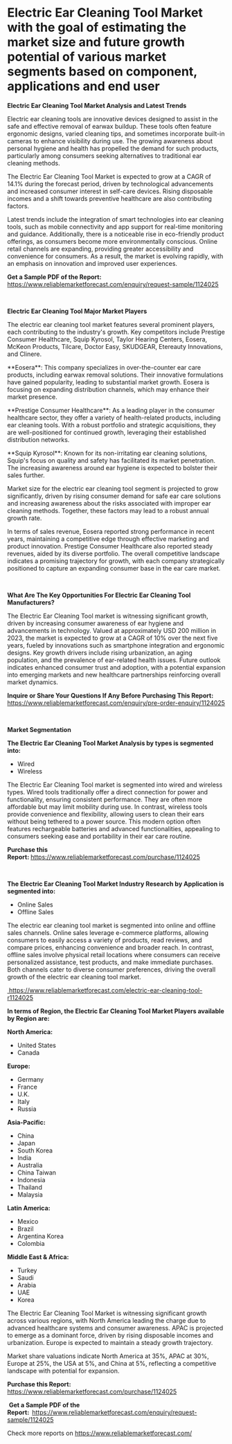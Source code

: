 <p><h1>Electric Ear Cleaning Tool Market with the goal of estimating the market size and future growth potential of various market segments based on component, applications and end user</h1></p><p><strong>Electric Ear Cleaning Tool Market Analysis and Latest Trends</strong></p>
<p><p>Electric ear cleaning tools are innovative devices designed to assist in the safe and effective removal of earwax buildup. These tools often feature ergonomic designs, varied cleaning tips, and sometimes incorporate built-in cameras to enhance visibility during use. The growing awareness about personal hygiene and health has propelled the demand for such products, particularly among consumers seeking alternatives to traditional ear cleaning methods.</p><p>The Electric Ear Cleaning Tool Market is expected to grow at a CAGR of 14.1% during the forecast period, driven by technological advancements and increased consumer interest in self-care devices. Rising disposable incomes and a shift towards preventive healthcare are also contributing factors. </p><p>Latest trends include the integration of smart technologies into ear cleaning tools, such as mobile connectivity and app support for real-time monitoring and guidance. Additionally, there is a noticeable rise in eco-friendly product offerings, as consumers become more environmentally conscious. Online retail channels are expanding, providing greater accessibility and convenience for consumers. As a result, the market is evolving rapidly, with an emphasis on innovation and improved user experiences.</p></p>
<p><strong>Get a Sample PDF of the Report:&nbsp;</strong> <a href="https://www.reliablemarketforecast.com/enquiry/request-sample/1124025?utm_campaign=2753&utm_medium=2&utm_source=Github&utm_content=ia&utm_term=05042025&utm_id=electric-ear-cleaning-tool">https://www.reliablemarketforecast.com/enquiry/request-sample/1124025</a></p>
<p>&nbsp;</p>
<p><strong>Electric Ear Cleaning Tool Major Market Players</strong></p>
<p><p>The electric ear cleaning tool market features several prominent players, each contributing to the industry's growth. Key competitors include Prestige Consumer Healthcare, Squip Kyrosol, Taylor Hearing Centers, Eosera, McKeon Products, Tilcare, Doctor Easy, SKUDGEAR, Etereauty Innovations, and Clinere.</p><p>**Eosera**: This company specializes in over-the-counter ear care products, including earwax removal solutions. Their innovative formulations have gained popularity, leading to substantial market growth. Eosera is focusing on expanding distribution channels, which may enhance their market presence. </p><p>**Prestige Consumer Healthcare**: As a leading player in the consumer healthcare sector, they offer a variety of health-related products, including ear cleaning tools. With a robust portfolio and strategic acquisitions, they are well-positioned for continued growth, leveraging their established distribution networks.</p><p>**Squip Kyrosol**: Known for its non-irritating ear cleaning solutions, Squip's focus on quality and safety has facilitated its market penetration. The increasing awareness around ear hygiene is expected to bolster their sales further.</p><p>Market size for the electric ear cleaning tool segment is projected to grow significantly, driven by rising consumer demand for safe ear care solutions and increasing awareness about the risks associated with improper ear cleaning methods. Together, these factors may lead to a robust annual growth rate.</p><p>In terms of sales revenue, Eosera reported strong performance in recent years, maintaining a competitive edge through effective marketing and product innovation. Prestige Consumer Healthcare also reported steady revenues, aided by its diverse portfolio. The overall competitive landscape indicates a promising trajectory for growth, with each company strategically positioned to capture an expanding consumer base in the ear care market.</p></p>
<p>&nbsp;</p>
<p><strong>What Are The Key Opportunities For Electric Ear Cleaning Tool Manufacturers?</strong></p>
<p><p>The Electric Ear Cleaning Tool market is witnessing significant growth, driven by increasing consumer awareness of ear hygiene and advancements in technology. Valued at approximately USD 200 million in 2023, the market is expected to grow at a CAGR of 10% over the next five years, fueled by innovations such as smartphone integration and ergonomic designs. Key growth drivers include rising urbanization, an aging population, and the prevalence of ear-related health issues. Future outlook indicates enhanced consumer trust and adoption, with a potential expansion into emerging markets and new healthcare partnerships reinforcing overall market dynamics.</p></p>
<p><strong>Inquire or Share Your Questions If Any Before Purchasing This Report:</strong> <a href="https://www.reliablemarketforecast.com/enquiry/pre-order-enquiry/1124025?utm_campaign=2753&utm_medium=2&utm_source=Github&utm_content=ia&utm_term=05042025&utm_id=electric-ear-cleaning-tool">https://www.reliablemarketforecast.com/enquiry/pre-order-enquiry/1124025</a></p>
<p>&nbsp;</p>
<p><strong>Market Segmentation</strong></p>
<p><strong>The Electric Ear Cleaning Tool Market Analysis by types is segmented into:</strong></p>
<p><ul><li>Wired</li><li>Wireless</li></ul></p>
<p><p>The Electric Ear Cleaning Tool market is segmented into wired and wireless types. Wired tools traditionally offer a direct connection for power and functionality, ensuring consistent performance. They are often more affordable but may limit mobility during use. In contrast, wireless tools provide convenience and flexibility, allowing users to clean their ears without being tethered to a power source. This modern option often features rechargeable batteries and advanced functionalities, appealing to consumers seeking ease and portability in their ear care routine.</p></p>
<p><strong>Purchase this Report:&nbsp;</strong><a href="https://www.reliablemarketforecast.com/purchase/1124025?utm_campaign=2753&utm_medium=2&utm_source=Github&utm_content=ia&utm_term=05042025&utm_id=electric-ear-cleaning-tool">https://www.reliablemarketforecast.com/purchase/1124025</a></p>
<p>&nbsp;</p>
<p><strong>The Electric Ear Cleaning Tool Market Industry Research by Application is segmented into:</strong></p>
<p><ul><li>Online Sales</li><li>Offline Sales</li></ul></p>
<p><p>The electric ear cleaning tool market is segmented into online and offline sales channels. Online sales leverage e-commerce platforms, allowing consumers to easily access a variety of products, read reviews, and compare prices, enhancing convenience and broader reach. In contrast, offline sales involve physical retail locations where consumers can receive personalized assistance, test products, and make immediate purchases. Both channels cater to diverse consumer preferences, driving the overall growth of the electric ear cleaning tool market.</p></p>
<p><a href="https://www.reliablemarketforecast.com/electric-ear-cleaning-tool-r1124025?utm_campaign=2753&utm_medium=2&utm_source=Github&utm_content=ia&utm_term=05042025&utm_id=electric-ear-cleaning-tool">&nbsp;https://www.reliablemarketforecast.com/electric-ear-cleaning-tool-r1124025</a></p>
<p><strong>In terms of Region, the Electric Ear Cleaning Tool Market Players available by Region are:</strong></p>
<p>
    <p> <strong> North America: </strong>
        <ul>
            <li>United States</li>
            <li>Canada</li>
        </ul>
        </p> 
    <p> <strong> Europe: </strong>
        <ul>
            <li>Germany</li>
            <li>France</li>
            <li>U.K.</li>
            <li>Italy</li>
            <li>Russia</li>
        </ul>
        </p> 
    <p> <strong> Asia-Pacific: </strong>
        <ul>
            <li>China</li>
            <li>Japan</li>
            <li>South Korea</li>
            <li>India</li>
            <li>Australia</li>
            <li>China Taiwan</li>
            <li>Indonesia</li>
            <li>Thailand</li>
            <li>Malaysia</li>
        </ul>
        </p> 
    <p> <strong> Latin America: </strong>
        <ul>
            <li>Mexico</li>
            <li>Brazil</li>
            <li>Argentina Korea</li>
            <li>Colombia</li>
        </ul>
        </p> 
    <p> <strong> Middle East & Africa: </strong>
        <ul>
            <li>Turkey</li>
            <li>Saudi</li>
            <li>Arabia</li>
            <li>UAE</li>
            <li>Korea</li>
        </ul>
    </p>
    </p>
<p><p>The Electric Ear Cleaning Tool Market is witnessing significant growth across various regions, with North America leading the charge due to advanced healthcare systems and consumer awareness. APAC is projected to emerge as a dominant force, driven by rising disposable incomes and urbanization. Europe is expected to maintain a steady growth trajectory. </p><p>Market share valuations indicate North America at 35%, APAC at 30%, Europe at 25%, the USA at 5%, and China at 5%, reflecting a competitive landscape with potential for expansion.</p></p>
<p><strong>Purchase this Report: </strong><a href="https://www.reliablemarketforecast.com/purchase/1124025?utm_campaign=2753&utm_medium=2&utm_source=Github&utm_content=ia&utm_term=05042025&utm_id=electric-ear-cleaning-tool">https://www.reliablemarketforecast.com/purchase/1124025</a></p>
<p>&nbsp;<strong>Get a Sample PDF of the Report:&nbsp;&nbsp;</strong><a href="https://www.reliablemarketforecast.com/enquiry/request-sample/1124025?utm_campaign=2753&utm_medium=2&utm_source=Github&utm_content=ia&utm_term=05042025&utm_id=electric-ear-cleaning-tool">https://www.reliablemarketforecast.com/enquiry/request-sample/1124025</a></p>
<p><strong></strong></p>
<p>Check more reports on <a href="https://www.reliablemarketforecast.com/?utm_campaign=2753&utm_medium=2&utm_source=Github&utm_content=ia&utm_term=05042025&utm_id=electric-ear-cleaning-tool">https://www.reliablemarketforecast.com/</a></p>